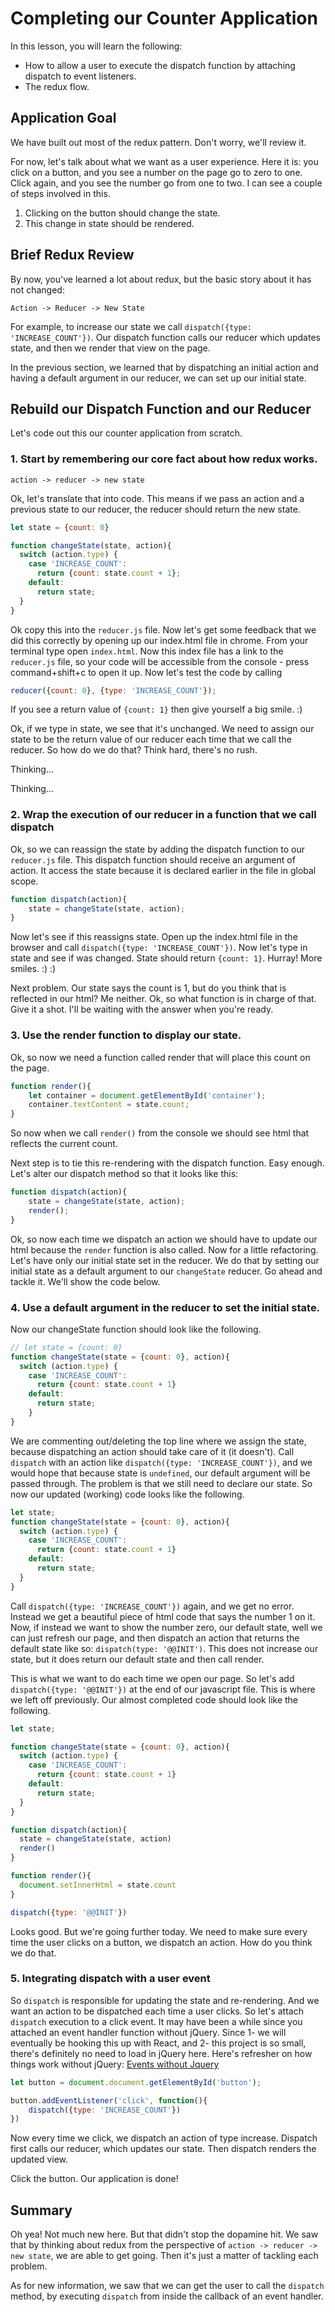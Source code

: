 Completing our Counter Application
==============

In this lesson, you will learn the following:

* How to allow a user to execute the dispatch function by attaching dispatch to event listeners.
* The redux flow.

## Application Goal

We have built out most of the redux pattern.  Don't worry, we'll review it.

For now, let's talk about what we want as a user experience.  Here it is: you click on a button, and you see a number on the page go to zero to one.  Click again, and you see the number go from one to two.  I can see a couple of steps involved in this.

1. Clicking on the button should change the state.  
2. This change in state should be rendered.

## Brief Redux Review

By now, you've learned a lot about redux, but the basic story about it has not changed:

`Action -> Reducer -> New State`

For example, to increase our state we call `dispatch({type: 'INCREASE_COUNT'})`. Our dispatch function calls our reducer which updates state, and then we render that view on the page.

In the previous section, we learned that by dispatching an initial action and having a default argument in our reducer, we can set up our initial state.

## Rebuild our Dispatch Function and our Reducer
Let's code out this our counter application from scratch.  


### 1. Start by remembering our core fact about how redux works.

`action -> reducer -> new state`

Ok, let's translate that into code.  This means if we pass an action and a previous state to our reducer, the reducer should return the new state.

```javascript
let state = {count: 0}

function changeState(state, action){
  switch (action.type) {
    case 'INCREASE_COUNT':
      return {count: state.count + 1};
    default:
      return state;
  }
}
```

Ok copy this into the `reducer.js` file.  Now let's get some feedback that we did this correctly by opening up our index.html file in chrome.  From your terminal type open `index.html`.  Now this index file has a link to the `reducer.js` file, so your code will be accessible from the console - press command+shift+c to open it up.  Now let's test the code by calling

```javascript
reducer({count: 0}, {type: 'INCREASE_COUNT'});
```

If you see a return value of `{count: 1}` then give yourself a big smile. :)

Ok, if we type in state, we see that it's unchanged.  We need to assign our state to be the return value of our reducer each time that we call the reducer.  So how do we do that?  Think hard, there's no rush.

Thinking...

Thinking...

### 2. Wrap the execution of our reducer in a function that we call dispatch

Ok, so we can reassign the state by adding the dispatch function to our `reducer.js` file.  This dispatch function should receive an argument of action.  It access the state because it is declared earlier in the file in global scope.  

```javascript
function dispatch(action){
	state = changeState(state, action);
}
```

 Now let's see if this reassigns state.  Open up the index.html file in the browser and call `dispatch({type: 'INCREASE_COUNT'})`.  Now let's type in state and see if was changed.  State should return `{count: 1}`.  Hurray! More smiles. :) :)

 Next problem.  Our state says the count is 1, but do you think that is reflected in our html?  Me neither.  Ok, so what function is in charge of that.  Give it a shot.  I'll be waiting with the answer when you're ready.

### 3. Use the render function to display our state.

Ok, so now we need a function called render that will place this count on the page.

```javascript
function render(){
	let container = document.getElementById('container');
	container.textContent = state.count;
}
```
So now when we call `render()` from the console we should see html that reflects the current count.

Next step is to tie this re-rendering with the dispatch function. Easy enough.  Let's alter our dispatch method so that it looks like this:

```javascript
function dispatch(action){
	state = changeState(state, action);
	render();
}
```
Ok, so now each time we dispatch an action we should have to update our html because the `render` function is also called.  Now for a little refactoring.  Let's have only our initial state set in the reducer.  We do that by setting our initial state as a default argument to our `changeState` reducer.  Go ahead and tackle it.  We'll show the code below.

### 4. Use a default argument in the reducer to set the initial state.

Now our changeState function should look like the following.

```javascript
// let state = {count: 0}
function changeState(state = {count: 0}, action){
  switch (action.type) {
    case 'INCREASE_COUNT':
      return {count: state.count + 1}
    default:
      return state;
	}
}
```

We are commenting out/deleting the top line where we assign the state, because dispatching an action should take care of it (it doesn't).  Call `dispatch` with an action like `dispatch({type: 'INCREASE_COUNT'})`, and we would hope that because state is `undefined`, our default argument will be passed through.  The problem is that we still need to declare our state.  So now our updated (working) code looks like the following.

```javascript
let state;
function changeState(state = {count: 0}, action){
  switch (action.type) {
    case 'INCREASE_COUNT':
      return {count: state.count + 1}
    default:
      return state;
  }
}
```

Call `dispatch({type: 'INCREASE_COUNT'})` again, and we get no error.  Instead we get a beautiful piece of html code that says the number 1 on it.  Now, if instead we want to show the number zero, our default state, well we can just refresh our page, and then dispatch an action that returns the default state like so: `dispatch(type: '@@INIT')`.  This does not increase our state, but it does return our default state and then call render.

This is what we want to do each time we open our page.  So let's add `dispatch({type: '@@INIT'})` at the end of our javascript file.  This is where we left off previously.  Our almost completed code should look like the following.

```javascript
let state;

function changeState(state = {count: 0}, action){
  switch (action.type) {
    case 'INCREASE_COUNT':
      return {count: state.count + 1}
    default:
      return state;
  }
}

function dispatch(action){
  state = changeState(state, action)
  render()
}

function render(){
  document.setInnerHtml = state.count
}

dispatch({type: '@@INIT'})
```

Looks good.  But we're going further today.  We need to make sure every time the user clicks on a button, we dispatch an action.  How do you think we do that.

### 5. Integrating dispatch with a user event

So `dispatch` is responsible for updating the state and re-rendering.  And we want an action to be dispatched each time a user clicks.  So let's attach `dispatch` execution to a click event.  It may have been a while since you attached an event handler function without jQuery.  Since 1- we will eventually be hooking this up with React, and 2- this project is so small, there's definitely no need to load in jQuery here.  Here's refresher on how things work without jQuery: [Events without Jquery](http://blog.garstasio.com/you-dont-need-jquery/events/)

```javascript
let button = document.document.getElementById('button');

button.addEventListener('click', function(){
	dispatch({type: 'INCREASE_COUNT'})
})
```

Now every time we click, we dispatch an action of type increase.  Dispatch first calls our reducer, which updates our state.  Then dispatch renders the updated view.  

Click the button.  Our application is done!

## Summary

Oh yea!  Not much new here.  But that didn't stop the dopamine hit. We saw that by thinking about redux from the perspective of `action -> reducer -> new state`, we are able to get going.  Then it's just a matter of tackling each problem.

As for new information, we saw that we can get the user to call the `dispatch` method, by executing `dispatch` from inside the callback of an event handler.
